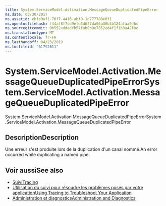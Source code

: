 ```yaml
---
title: System.ServiceModel.Activation.MessageQueueDuplicatedPipeError
ms.date: 03/30/2017
ms.assetid: ebfe9af1-76f7-4416-abf9-1d777708e0f1
ms.openlocfilehash: f44af8f7cd9efd5d627da06a30b3b124afaa9d6c
ms.sourcegitcommit: 9b552addadfb57fab0b9e7852ed4f1f1b8a42f8e
ms.translationtype: MT
ms.contentlocale: fr-FR
ms.lasthandoff: 04/23/2019
ms.locfileid: "61792611"
---
```

# <a name="systemservicemodelactivationmessagequeueduplicatedpipeerror"></a><span data-ttu-id="1da92-102">System.ServiceModel.Activation.MessageQueueDuplicatedPipeError</span><span class="sxs-lookup"><span data-stu-id="1da92-102">System.ServiceModel.Activation.MessageQueueDuplicatedPipeError</span></span>
<span data-ttu-id="1da92-103">System.ServiceModel.Activation.MessageQueueDuplicatedPipeError</span><span class="sxs-lookup"><span data-stu-id="1da92-103">System.ServiceModel.Activation.MessageQueueDuplicatedPipeError</span></span>  
  
## <a name="description"></a><span data-ttu-id="1da92-104">Description</span><span class="sxs-lookup"><span data-stu-id="1da92-104">Description</span></span>  
 <span data-ttu-id="1da92-105">Une erreur s'est produite lors de la duplication d'un canal nommé.</span><span class="sxs-lookup"><span data-stu-id="1da92-105">An error occurred while duplicating a named pipe.</span></span>  
  
## <a name="see-also"></a><span data-ttu-id="1da92-106">Voir aussi</span><span class="sxs-lookup"><span data-stu-id="1da92-106">See also</span></span>

- [<span data-ttu-id="1da92-107">Suivi</span><span class="sxs-lookup"><span data-stu-id="1da92-107">Tracing</span></span>](../../../../../docs/framework/wcf/diagnostics/tracing/index.md)
- [<span data-ttu-id="1da92-108">Utilisation du suivi pour résoudre les problèmes posés par votre application</span><span class="sxs-lookup"><span data-stu-id="1da92-108">Using Tracing to Troubleshoot Your Application</span></span>](../../../../../docs/framework/wcf/diagnostics/tracing/using-tracing-to-troubleshoot-your-application.md)
- [<span data-ttu-id="1da92-109">Administration et diagnostics</span><span class="sxs-lookup"><span data-stu-id="1da92-109">Administration and Diagnostics</span></span>](../../../../../docs/framework/wcf/diagnostics/index.md)

